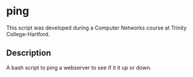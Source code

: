 # ping

This script was developed during a Computer Networks course at Trinity College-Hartford.

## Description

A bash script to ping a webserver to see if it it up or down.
